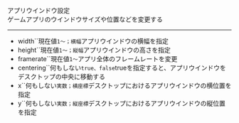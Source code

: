 アプリウインドウ設定  
ゲームアプリのウインドウサイズや位置などを変更する

***
- width``現在値`1〜；横幅`アプリウインドウの横幅を指定
- height``現在値`1〜；縦幅`アプリウインドウの高さを指定
- framerate``現在値`1〜`アプリ全体のフレームレートを変更
- centering``何もしない`true、false`trueを指定すると、アプリウインドウをデスクトップの中央に移動する
- x``何もしない`実数；横座標`デスクトップにおけるアプリウインドウの横位置を指定
- y``何もしない`実数；縦座標`デスクトップにおけるアプリウインドウの縦位置を指定
